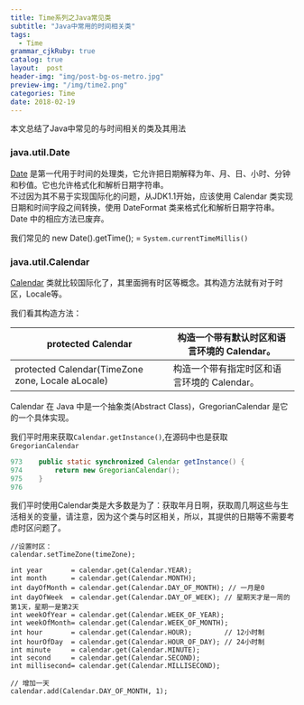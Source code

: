 ```yaml
---
title: Time系列之Java常见类
subtitle: "Java中常用的时间相关类"
tags:
  - Time
grammar_cjkRuby: true
catalog: true
layout:  post
header-img: "img/post-bg-os-metro.jpg"
preview-img: "/img/time2.png"
categories: Time
date: 2018-02-19
---
```


本文总结了Java中常见的与时间相关的类及其用法

### java.util.Date
[Date](http://tool.oschina.net/uploads/apidocs/jdk-zh/java/util/Date.html) 是第一代用于时间的处理类，它允许把日期解释为年、月、日、小时、分钟和秒值。它也允许格式化和解析日期字符串。<br>
不过因为其不易于实现国际化的问题，从JDK1.1开始，应该使用 Calendar 类实现日期和时间字段之间转换，使用 DateFormat 类来格式化和解析日期字符串。Date 中的相应方法已废弃。

我们常见的 new Date().getTime(); = `System.currentTimeMillis()`


###  java.util.Calendar
[Calendar](http://tool.oschina.net/uploads/apidocs/jdk-zh/java/util/Calendar.html) 类就比较国际化了，其里面拥有时区等概念。其构造方法就有对于时区，Locale等。

我们看其构造方法：

protected	Calendar | 构造一个带有默认时区和语言环境的 Calendar。
 --- | ---
protected	Calendar(TimeZone zone, Locale aLocale) | 构造一个带有指定时区和语言环境的 Calendar。

Calendar 在 Java 中是一个抽象类(Abstract Class)，GregorianCalendar 是它的一个具体实现。

我们平时用来获取`Calendar.getInstance()`,在源码中也是获取`GregorianCalendar`
``` java
973    public static synchronized Calendar getInstance() {
974        return new GregorianCalendar();
975    }
976
```

我们平时使用Calendar类是大多数是为了：获取年月日啊，获取周几啊这些与生活相关的变量，请注意，因为这个类与时区相关，所以，其提供的日期等不需要考虑时区问题了。

```
//设置时区：
calendar.setTimeZone(timeZone);

int year       = calendar.get(Calendar.YEAR);
int month      = calendar.get(Calendar.MONTH);
int dayOfMonth = calendar.get(Calendar.DAY_OF_MONTH); // 一月是0
int dayOfWeek  = calendar.get(Calendar.DAY_OF_WEEK); // 星期天才是一周的第1天，星期一是第2天
int weekOfYear = calendar.get(Calendar.WEEK_OF_YEAR);
int weekOfMonth= calendar.get(Calendar.WEEK_OF_MONTH);
int hour       = calendar.get(Calendar.HOUR);        // 12小时制
int hourOfDay  = calendar.get(Calendar.HOUR_OF_DAY); // 24小时制
int minute     = calendar.get(Calendar.MINUTE);
int second     = calendar.get(Calendar.SECOND);
int millisecond= calendar.get(Calendar.MILLISECOND);

// 增加一天
calendar.add(Calendar.DAY_OF_MONTH, 1);
```
